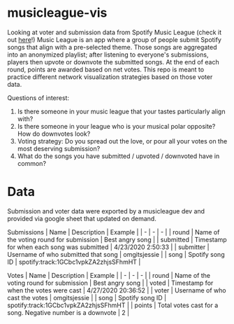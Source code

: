 # musicleague-vis
Looking at voter and submission data from Spotify Music League (check it out [here](https://musicleague.app/profile/)!)  Music League is an app where a group of people submit Spotify songs that align with a pre-selected theme. Those songs are aggregated into an anonymized playlist; after listening to everyone's submissions, players then upvote or downvote the submitted songs. At the end of each round, points are awarded based on net votes. This repo is meant to practice different network visualization strategies based on those voter data.

Questions of interest:
1. Is there someone in your music league that your tastes particularly align with?
2. Is there someone in your league who is your musical polar opposite? How do downvotes look?
3. Voting strategy: Do you spread out the love, or pour all your votes on the most deserving submission?
4. What do the songs you have submitted / upvoted / downvoted have in common?

# Data
Submission and voter data were exported by a musicleague dev and provided via google sheet that updated on demand.

Submissions
| Name | Description | Example |
| - | - | - |
| round | Name of the voting round for submission | Best angry song | 
| submitted | Timestamp for when each song was submitted | 4/23/2020 2:50:33 | 
| submitter | Username of who submitted that song | omgitsjessie | 
| song | Spotify song ID | spotify:track:1GCbc1vpkZA2zhjsSFhmHT | 

Votes
| Name | Description | Example |
| - | - | - |
| round | Name of the voting round for submission | Best angry song | 
| voted | Timestamp for when the votes were cast | 4/27/2020 20:36:52 | 
| voter | Username of who cast the votes | omgitsjessie | 
| song | Spotify song ID | spotify:track:1GCbc1vpkZA2zhjsSFhmHT | 
| points | Total votes cast for a song. Negative number is a downvote | 2 | 